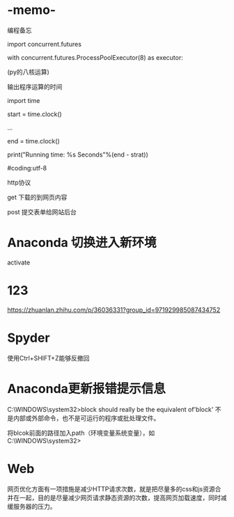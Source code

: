 # -memo-
编程备忘




import concurrent.futures

with concurrent.futures.ProcessPoolExecutor(8) as executor:

(py的八核运算)



输出程序运算的时间

import time

start = time.clock()

...

end = time.clock()

print("Running time: %s Seconds"%(end - strat))





#coding:utf-8




http协议

get   下载的到网页内容 

post  提交表单给网站后台

# Anaconda 切换进入新环境
activate 

# 123
https://zhuanlan.zhihu.com/p/36036331?group_id=971929985087434752

# Spyder
使用Ctrl+SHIFT+Z能够反撤回

# Anaconda更新报错提示信息
C:\WINDOWS\system32>block should really be the equivalent of'block' 不是内部或外部命令，也不是可运行的程序或批处理文件。

将blcok前面的路径加入path（环境变量系统变量），如C:\WINDOWS\system32>

# Web
网页优化方面有一项措施是减少HTTP请求次数，就是把尽量多的css和js资源合并在一起，目的是尽量减少网页请求静态资源的次数，提高网页加载速度，同时减缓服务器的压力。
